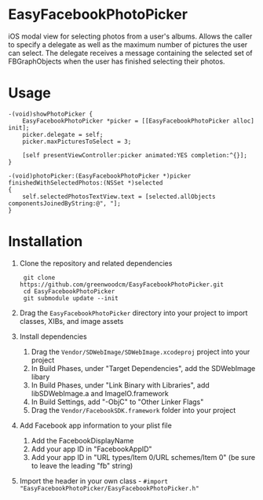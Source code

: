 EasyFacebookPhotoPicker
=======================

iOS modal view for selecting photos from a user's albums.  Allows the caller to specify a delegate as well as the maximum number of pictures the user can select.  The delegate receives a message containing the selected set of FBGraphObjects when the user has finished selecting their photos.

Usage
=====

    -(void)showPhotoPicker {
        EasyFacebookPhotoPicker *picker = [[EasyFacebookPhotoPicker alloc] init];
        picker.delegate = self;
        picker.maxPicturesToSelect = 3;
        
        [self presentViewController:picker animated:YES completion:^{}];
    }
    
    -(void)photoPicker:(EasyFacebookPhotoPicker *)picker finishedWithSelectedPhotos:(NSSet *)selected
    {
        self.selectedPhotosTextView.text = [selected.allObjects componentsJoinedByString:@", "];
    }

Installation
============

1. Clone the repository and related dependencies

        git clone https://github.com/greenwoodcm/EasyFacebookPhotoPicker.git
        cd EasyFacebookPhotoPicker
        git submodule update --init

2. Drag the `EasyFacebookPhotoPicker` directory into your project to import classes, XIBs, and image assets
3. Install dependencies
    1. Drag the `Vendor/SDWebImage/SDWebImage.xcodeproj` project into your project
    2. In Build Phases, under "Target Dependencies", add the SDWebImage libary
    3. In Build Phases, under "Link Binary with Libraries", add libSDWebImage.a and ImageIO.framework
    4. In Build Settings, add "-ObjC" to "Other Linker Flags"
    5. Drag the `Vendor/FacebookSDK.framework` folder into your project
4. Add Facebook app information to your plist file
    1. Add the FacebookDisplayName
    2. Add your app ID in "FacebookAppID"
    3. Add your app ID in "URL types/Item 0/URL schemes/Item 0" (be sure to leave the leading "fb" string)
4. Import the header in your own class - `#import "EasyFacebookPhotoPicker/EasyFacebookPhotoPicker.h"`
